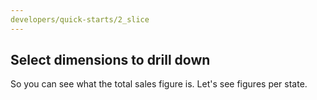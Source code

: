 ```yaml
---
developers/quick-starts/2_slice
---
```


## Select dimensions to drill down  

So you can see what the total sales figure is. Let's see figures per state.



